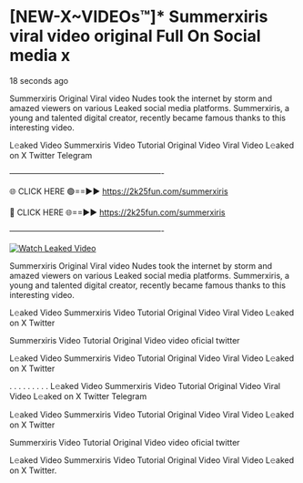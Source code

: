 # [NEW-X~VIDEOs™]* Summerxiris viral video original Full On Social media x

18 seconds ago

Summerxiris Original Viral video Nudes took the internet by storm and amazed viewers on various Leaked social media platforms. Summerxiris, a young and talented digital creator, recently became famous thanks to this interesting video.

L𝚎aked Video Summerxiris Video Tutorial Original Video Viral Video L𝚎aked on X Twitter Telegram

———————————————————-

🌐 CLICK HERE 🟢==►► https://2k25fun.com/summerxiris

🔴 CLICK HERE 🌐==►► https://2k25fun.com/summerxiris

———————————————————-

[![Watch Leaked Video](https://miro.medium.com/v2/resize:fit:828/format:webp/1*cilzJN44JGOrTw9NJCrNHA.gif "Watch Leaked Video")](https://2k25fun.com/summerxiris)

Summerxiris Original Viral video Nudes took the internet by storm and amazed viewers on various Leaked social media platforms. Summerxiris, a young and talented digital creator, recently became famous thanks to this interesting video.

L𝚎aked Video Summerxiris Video Tutorial Original Video Viral Video L𝚎aked on X Twitter

Summerxiris Video Tutorial Original Video video oficial twitter

L𝚎aked Video Summerxiris Video Tutorial Original Video Viral Video L𝚎aked on X Twitter

. . . . . . . . . L𝚎aked Video Summerxiris Video Tutorial Original Video Viral Video L𝚎aked on X Twitter Telegram

L𝚎aked Video Summerxiris Video Tutorial Original Video Viral Video L𝚎aked on X Twitter

Summerxiris Video Tutorial Original Video video oficial twitter

L𝚎aked Video Summerxiris Video Tutorial Original Video Viral Video L𝚎aked on X Twitter.